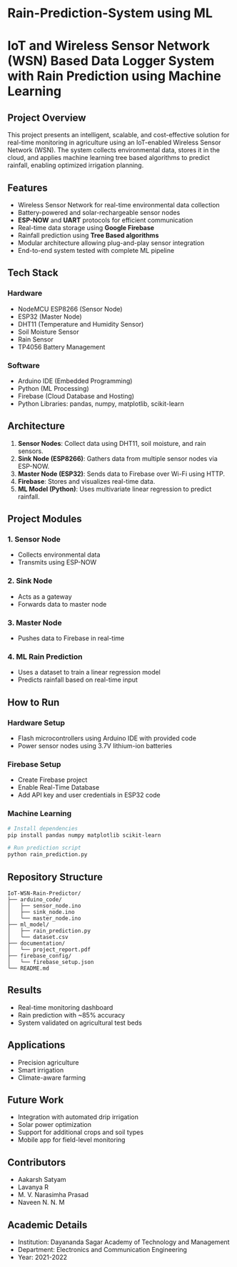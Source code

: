 # Rain-Prediction-System using ML
# IoT and Wireless Sensor Network (WSN) Based Data Logger System with Rain Prediction using Machine Learning

## Project Overview
This project presents an intelligent, scalable, and cost-effective solution for real-time monitoring in agriculture using an IoT-enabled Wireless Sensor Network (WSN). The system collects environmental data, stores it in the cloud, and applies machine learning tree based algorithms to predict rainfall, enabling optimized irrigation planning.

## Features
- Wireless Sensor Network for real-time environmental data collection
- Battery-powered and solar-rechargeable sensor nodes
- **ESP-NOW** and **UART** protocols for efficient communication
- Real-time data storage using **Google Firebase**
- Rainfall prediction using **Tree Based algorithms**
- Modular architecture allowing plug-and-play sensor integration
- End-to-end system tested with complete ML pipeline

## Tech Stack
### Hardware
- NodeMCU ESP8266 (Sensor Node)
- ESP32 (Master Node)
- DHT11 (Temperature and Humidity Sensor)
- Soil Moisture Sensor
- Rain Sensor
- TP4056 Battery Management

### Software
- Arduino IDE (Embedded Programming)
- Python (ML Processing)
- Firebase (Cloud Database and Hosting)
- Python Libraries: pandas, numpy, matplotlib, scikit-learn

## Architecture
1. **Sensor Nodes**: Collect data using DHT11, soil moisture, and rain sensors.
2. **Sink Node (ESP8266)**: Gathers data from multiple sensor nodes via ESP-NOW.
3. **Master Node (ESP32)**: Sends data to Firebase over Wi-Fi using HTTP.
4. **Firebase**: Stores and visualizes real-time data.
5. **ML Model (Python)**: Uses multivariate linear regression to predict rainfall.

## Project Modules
### 1. Sensor Node
- Collects environmental data
- Transmits using ESP-NOW

### 2. Sink Node
- Acts as a gateway
- Forwards data to master node

### 3. Master Node
- Pushes data to Firebase in real-time

### 4. ML Rain Prediction
- Uses a dataset to train a linear regression model
- Predicts rainfall based on real-time input

## How to Run
### Hardware Setup
- Flash microcontrollers using Arduino IDE with provided code
- Power sensor nodes using 3.7V lithium-ion batteries

### Firebase Setup
- Create Firebase project
- Enable Real-Time Database
- Add API key and user credentials in ESP32 code

### Machine Learning
```bash
# Install dependencies
pip install pandas numpy matplotlib scikit-learn

# Run prediction script
python rain_prediction.py
```

## Repository Structure
```
IoT-WSN-Rain-Predictor/
├── arduino_code/
│   ├── sensor_node.ino
│   ├── sink_node.ino
│   └── master_node.ino
├── ml_model/
│   ├── rain_prediction.py
│   └── dataset.csv
├── documentation/
│   └── project_report.pdf
├── firebase_config/
│   └── firebase_setup.json
└── README.md
```

## Results
- Real-time monitoring dashboard
- Rain prediction with ~85% accuracy
- System validated on agricultural test beds

## Applications
- Precision agriculture
- Smart irrigation
- Climate-aware farming

## Future Work
- Integration with automated drip irrigation
- Solar power optimization
- Support for additional crops and soil types
- Mobile app for field-level monitoring

## Contributors
- Aakarsh Satyam
- Lavanya R
- M. V. Narasimha Prasad
- Naveen N. N. M

## Academic Details
- Institution: Dayananda Sagar Academy of Technology and Management
- Department: Electronics and Communication Engineering
- Year: 2021-2022
